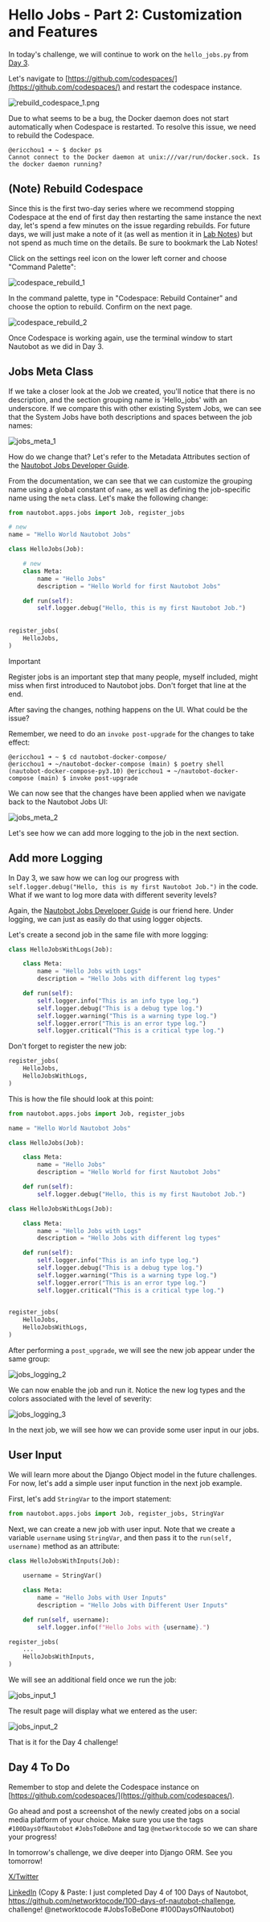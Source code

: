 # Hello Jobs - Part 2: Customization and Features

In today's challenge, we will continue to work on the ```hello_jobs.py``` from [Day 3](https://github.com/networktocode-llc/100-days-of-nautobot-challenge/blob/main/Day003_Hello_Jobs_Part_1/README.md).

Let's navigate to [https://github.com/codespaces/](https://github.com/codespaces/) and restart the codespace instance.

![rebuild_codespace_1.png](../Lab_Setup/lab_related_notes/images/rebuild_codespace_1.png)

Due to what seems to be a bug, the Docker daemon does not start automatically when Codespace is restarted. To resolve this issue, we need to rebuild the Codespace.

```
@ericchou1 ➜ ~ $ docker ps
Cannot connect to the Docker daemon at unix:///var/run/docker.sock. Is the docker daemon running?
```

## (Note) Rebuild Codespace

Since this is the first two-day series where we recommend stopping Codespace at the end of first day then restarting the same instance the next day, let's spend a few minutes on the issue regarding rebuilds. For future days, we will just make a note of it (as well as mention it in [Lab Notes](../Lab_Setup/lab_related_notes/README.md)) but not spend as much time on the details. Be sure to bookmark the Lab Notes!

Click on the settings reel icon on the lower left corner and choose "Command Palette":

![codespace_rebuild_1](images/codespace_rebuild_1.png)

In the command palette, type in "Codespace: Rebuild Container" and choose the option to rebuild. Confirm on the next page.

![codespace_rebuild_2](images/codespace_rebuild_2.png)

Once Codespace is working again, use the terminal window to start Nautobot as we did in Day 3.

## Jobs Meta Class

If we take a closer look at the Job we created, you'll notice that there is no description, and the section grouping name is 'Hello_jobs' with an underscore. If we compare this with other existing System Jobs, we can see that the System Jobs have both descriptions and spaces between the job names:

![jobs_meta_1](images/jobs_meta_1.png)

How do we change that? Let's refer to the Metadata Attributes section of the [Nautobot Jobs Developer Guide](https://docs.nautobot.com/projects/core/en/stable/development/jobs/#module-metadata-attributes). 

From the documentation, we can see that we can customize the grouping name using a global constant of ```name```, as well as defining the job-specific name using the ```meta``` class. Let's make the following change: 

```python
from nautobot.apps.jobs import Job, register_jobs

# new
name = "Hello World Nautobot Jobs"

class HelloJobs(Job):

    # new
    class Meta:
        name = "Hello Jobs"
        description = "Hello World for first Nautobot Jobs"

    def run(self):
        self.logger.debug("Hello, this is my first Nautobot Job.")
    
    
register_jobs(
    HelloJobs,
)
```

> [!IMPORTANT]
> Register jobs is an important step that many people, myself included, might miss when first introduced to Nautobot jobs. Don't forget that line at the end.  

After saving the changes, nothing happens on the UI. What could be the issue?

Remember, we need to do an ```invoke post-upgrade``` for the changes to take effect:

```
@ericchou1 ➜ ~ $ cd nautobot-docker-compose/
@ericchou1 ➜ ~/nautobot-docker-compose (main) $ poetry shell
(nautobot-docker-compose-py3.10) @ericchou1 ➜ ~/nautobot-docker-compose (main) $ invoke post-upgrade
```

We can now see that the changes have been applied when we navigate back to the Nautobot Jobs UI:

![jobs_meta_2](images/jobs_meta_2.png)

Let's see how we can add more logging to the job in the next section.

## Add more Logging

In Day 3, we saw how we can log our progress with ```self.logger.debug("Hello, this is my first Nautobot Job.")``` in the code. What if we want to log more data with different severity levels?

Again, the [Nautobot Jobs Developer Guide](https://docs.nautobot.com/projects/core/en/stable/development/jobs/#logging) is our friend here. Under logging, we can just as easily do that using logger objects.

Let's create a second job in the same file with more logging:

```python
class HelloJobsWithLogs(Job):

    class Meta:
        name = "Hello Jobs with Logs"
        description = "Hello Jobs with different log types"

    def run(self):
        self.logger.info("This is an info type log.")
        self.logger.debug("This is a debug type log.")
        self.logger.warning("This is a warning type log.")
        self.logger.error("This is an error type log.")
        self.logger.critical("This is a critical type log.")
```

Don't forget to register the new job:

```python
register_jobs(
    HelloJobs,
    HelloJobsWithLogs,
)
```

This is how the file should look at this point:

```python
from nautobot.apps.jobs import Job, register_jobs

name = "Hello World Nautobot Jobs"

class HelloJobs(Job):

    class Meta:
        name = "Hello Jobs"
        description = "Hello World for first Nautobot Jobs"

    def run(self):
        self.logger.debug("Hello, this is my first Nautobot Job.")

class HelloJobsWithLogs(Job):

    class Meta:
        name = "Hello Jobs with Logs"
        description = "Hello Jobs with different log types"

    def run(self):
        self.logger.info("This is an info type log.")
        self.logger.debug("This is a debug type log.")
        self.logger.warning("This is a warning type log.")
        self.logger.error("This is an error type log.")
        self.logger.critical("This is a critical type log.")
       

register_jobs(
    HelloJobs,
    HelloJobsWithLogs,
)
```

After performing a ```post_upgrade```, we will see the new job appear under the same group:

![jobs_logging_2](images/jobs_logging_2.png)

We can now enable the job and run it. Notice the new log types and the colors associated with the level of severity:

![jobs_logging_3](images/jobs_logging_3.png)

In the next job, we will see how we can provide some user input in our jobs.

## User Input

We will learn more about the Django Object model in the future challenges. For now, let's add a simple user input function in the next job example.

First, let's add ```StringVar``` to the import statement:

```python
from nautobot.apps.jobs import Job, register_jobs, StringVar
```

Next, we can create a new job with user input. Note that we create a variable ```username``` using ```StringVar```, and then pass it to the ```run(self, username)``` method as an attribute:

```python
class HelloJobsWithInputs(Job):
    
    username = StringVar()

    class Meta:
        name = "Hello Jobs with User Inputs"
        description = "Hello Jobs with Different User Inputs"

    def run(self, username):
        self.logger.info(f"Hello Jobs with {username}.")

register_jobs(
    ...
    HelloJobsWithInputs,
)
```

We will see an additional field once we run the job:

![jobs_input_1](images/jobs_input_1.png)

The result page will display what we entered as the user:

![jobs_input_2](images/jobs_input_2.png)

That is it for the Day 4 challenge!

## Day 4 To Do

Remember to stop and delete the Codespace instance on [https://github.com/codespaces/](https://github.com/codespaces/).

Go ahead and post a screenshot of the newly created jobs on a social media platform of your choice. Make sure you use the tags `#100DaysOfNautobot` `#JobsToBeDone` and tag `@networktocode` so we can share your progress!

In tomorrow's challenge, we dive deeper into Django ORM. See you tomorrow!

[X/Twitter](<https://twitter.com/intent/tweet?url=https://github.com/networktocode/100-days-of-nautobot-challenge&text=I+jst+completed+Day+4+of+the+100+days+of+nautobot+challenge+!&hashtags=100DaysOfNautobot,JobsToBeDone>)

[LinkedIn](https://www.linkedin.com/) (Copy & Paste: I just completed Day 4 of 100 Days of Nautobot, https://github.com/networktocode/100-days-of-nautobot-challenge, challenge! @networktocode #JobsToBeDone #100DaysOfNautobot)
